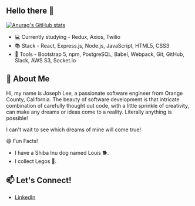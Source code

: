 ## Hello there 👋

<!--
**DevJosephLee/DevJosephLee** is a ✨ _special_ ✨ repository because its `README.md` (this file) appears on your GitHub profile.

Here are some ideas to get you started:

- 🔭 I’m currently working on ...
- 🌱 I’m currently learning ...
- 👯 I’m looking to collaborate on ...
- 🤔 I’m looking for help with ...
- 💬 Ask me about ...
- 📫 How to reach me: ...
- 😄 Pronouns: ...
- ⚡ Fun fact: ...
-->

[![Anurag's GitHub stats](https://github-readme-stats.vercel.app/api?username=DevJosephLee)](https://github.com/anuraghazra/github-readme-stats)
- 💻 Currently studying - Redux, Axios, Twilio
- 📚 Stack - React, Express.js, Node.js, JavaScript, HTML5, CSS3
- 🧰 Tools - Bootstrap 5, npm, PostgreSQL, Babel, Webpack, Git, GitHub, Slack, AWS S3, Socket.io

## 💬 About Me
Hi, my name is Joseph Lee, a passionate software engineer from Orange County, California. The beauty of software development is that intricate combination of carefully thought out code, with a little sprinkle of creativity, can make any dreams or ideas come to a reality. Literally anything is possible!

I can't wait to see which dreams of mine will come true!

😄 Fun Facts!
- I have a Shiba Inu dog named Louis 🐕.
- I collect Legos 💎.

## 📫 Let's Connect!
- [LinkedIn](https://www.linkedin.com/in/dev-joseph-lee/)
